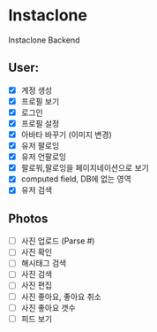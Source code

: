 # Instaclone

Instaclone Backend

## User:

- [x] 계정 생성
- [x] 프로필 보기
- [x] 로그인
- [x] 프로필 설정
- [x] 아바타 바꾸기 (이미지 변경)
- [x] 유저 팔로잉
- [x] 유저 언팔로잉
- [x] 팔로워,팔로잉을 페이지네이션으로 보기
- [x] computed field, DB에 없는 영역
- [x] 유저 검색

## Photos

- [ ] 사진 업로드 (Parse #)
- [ ] 사진 확인
- [ ] 해시태그 검색
- [ ] 사진 검색
- [ ] 사진 편집
- [ ] 사진 좋아요, 좋아요 취소
- [ ] 사진 좋아요 갯수
- [ ] 피드 보기
